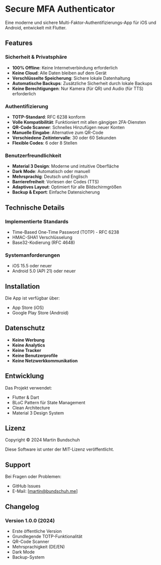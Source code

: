# Secure MFA Authenticator

Eine moderne und sichere Multi-Faktor-Authentifizierungs-App für iOS und Android, entwickelt mit Flutter.

## Features

### Sicherheit & Privatsphäre
- **100% Offline**: Keine Internetverbindung erforderlich
- **Keine Cloud**: Alle Daten bleiben auf dem Gerät
- **Verschlüsselte Speicherung**: Sichere lokale Datenhaltung
- **Automatische Backups**: Zusätzliche Sicherheit durch lokale Backups
- **Keine Berechtigungen**: Nur Kamera (für QR) und Audio (für TTS) erforderlich

### Authentifizierung
- **TOTP-Standard**: RFC 6238 konform
- **Volle Kompatibilität**: Funktioniert mit allen gängigen 2FA-Diensten
- **QR-Code Scanner**: Schnelles Hinzufügen neuer Konten
- **Manuelle Eingabe**: Alternative zum QR-Code
- **Verschiedene Zeitintervalle**: 30 oder 60 Sekunden
- **Flexible Codes**: 6 oder 8 Stellen

### Benutzerfreundlichkeit
- **Material 3 Design**: Moderne und intuitive Oberfläche
- **Dark Mode**: Automatisch oder manuell
- **Mehrsprachig**: Deutsch und Englisch
- **Barrierefreiheit**: Vorlesen der Codes (TTS)
- **Adaptives Layout**: Optimiert für alle Bildschirmgrößen
- **Backup & Export**: Einfache Datensicherung

## Technische Details

### Implementierte Standards
- Time-Based One-Time Password (TOTP) - RFC 6238
- HMAC-SHA1 Verschlüsselung
- Base32-Kodierung (RFC 4648)

### Systemanforderungen
- iOS 15.5 oder neuer
- Android 5.0 (API 21) oder neuer

## Installation

Die App ist verfügbar über:
- App Store (iOS)
- Google Play Store (Android)

## Datenschutz

- **Keine Werbung**
- **Keine Analytics**
- **Keine Tracker**
- **Keine Benutzerprofile**
- **Keine Netzwerkkommunikation**

## Entwicklung

Das Projekt verwendet:
- Flutter & Dart
- BLoC Pattern für State Management
- Clean Architecture
- Material 3 Design System

## Lizenz

Copyright © 2024 Martin Bundschuh

Diese Software ist unter der MIT-Lizenz veröffentlicht.

## Support

Bei Fragen oder Problemen:
- GitHub Issues
- E-Mail: [martin@bundschuh.me]

## Changelog

### Version 1.0.0 (2024)
- Erste öffentliche Version
- Grundlegende TOTP-Funktionalität
- QR-Code Scanner
- Mehrsprachigkeit (DE/EN)
- Dark Mode
- Backup-System
